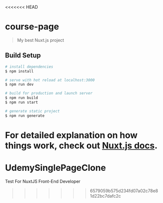 <<<<<<< HEAD
# course-page

> My best Nuxt.js project

## Build Setup

```bash
# install dependencies
$ npm install

# serve with hot reload at localhost:3000
$ npm run dev

# build for production and launch server
$ npm run build
$ npm run start

# generate static project
$ npm run generate
```

For detailed explanation on how things work, check out [Nuxt.js docs](https://nuxtjs.org).
=======
# UdemySinglePageClone
Test For NuxtJS Front-End Developer
>>>>>>> 6579059b575d234fd07a02c78e81d22bc7dafc2c
